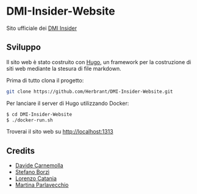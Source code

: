 # DMI-Insider-Website

Sito ufficiale dei [DMI Insider](https://herbrant.github.io/DMI-Insider-Website)

## Sviluppo

Il sito web è stato costruito con [Hugo](https://gohugo.io/), un framework per la costruzione di siti web mediante la stesura di file markdown.

Prima di tutto clona il progetto:

``` sh
git clone https://github.com/Herbrant/DMI-Insider-Website.git
```

Per lanciare il server di Hugo utilizzando Docker:

``` sh
$ cd DMI-Insider-Website
$ ./docker-run.sh
```

Troverai il sito web su [http://localhost:1313](http://localhost:1313)

## Credits

- [Davide Carnemolla](https://github.com/Herbrant/)
- [Stefano Borzì](https://github.com/Helias)
- [Lorenzo Catania](https://github.com/aegroto)
- [Martina Parlavecchio](https://github.com/kivakat)
